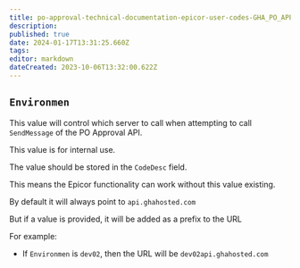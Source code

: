 ```yaml
---
title: po-approval-technical-documentation-epicor-user-codes-GHA_PO_APP-Environmen
description: 
published: true
date: 2024-01-17T13:31:25.660Z
tags: 
editor: markdown
dateCreated: 2023-10-06T13:32:00.622Z
---
```


## `Environmen`
This value will control which server to call when attempting to call `SendMessage` of the PO Approval API.

This value is for internal use.

The value should be stored in the `CodeDesc` field.

This means the Epicor functionality can work without this value existing.

By default it will always point to `api.ghahosted.com`

But if a value is provided, it will be added as a prefix to the URL

For example:
- If `Environmen` is `dev02`, then the URL will be `dev02api.ghahosted.com`

